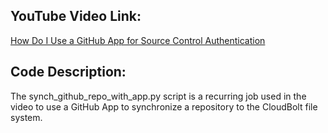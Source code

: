 ## YouTube Video Link:

[How Do I Use a GitHub App for Source Control Authentication](https://youtu.be/frRMW8B1Df0)

## Code Description:
The synch_github_repo_with_app.py script is a recurring job used in the video to use a GitHub App to synchronize a repository to the CloudBolt file system. 
